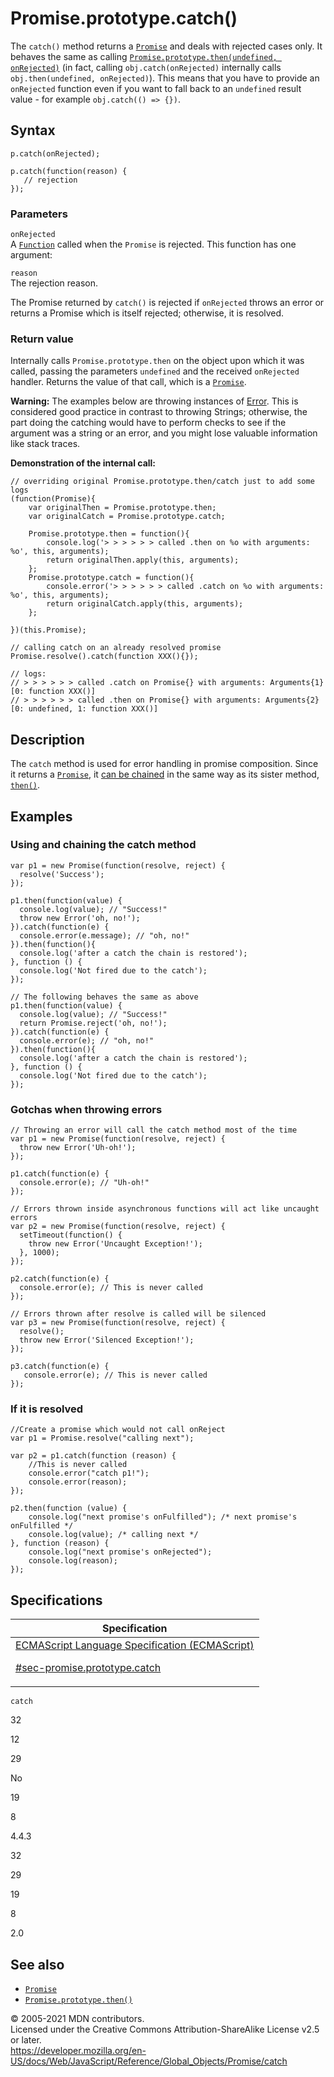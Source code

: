 # Promise.prototype.catch()

The `catch()` method returns a [`Promise`](../promise) and deals with rejected cases only. It behaves the same as calling [`Promise.prototype.then(undefined, onRejected)`](then) (in fact, calling `obj.catch(onRejected)` internally calls `obj.then(undefined, onRejected)`). This means that you have to provide an `onRejected` function even if you want to fall back to an `undefined` result value - for example `obj.catch(() => {})`.

## Syntax

    p.catch(onRejected);

    p.catch(function(reason) {
       // rejection
    });

### Parameters

`onRejected`  
A [`Function`](../function) called when the `Promise` is rejected. This function has one argument:

`reason`  
The rejection reason.

The Promise returned by `catch()` is rejected if `onRejected` throws an error or returns a Promise which is itself rejected; otherwise, it is resolved.

### Return value

Internally calls `Promise.prototype.then` on the object upon which it was called, passing the parameters `undefined` and the received `onRejected` handler. Returns the value of that call, which is a [`Promise`](../promise).

**Warning:** The examples below are throwing instances of [Error](../error). This is considered good practice in contrast to throwing Strings; otherwise, the part doing the catching would have to perform checks to see if the argument was a string or an error, and you might lose valuable information like stack traces.

**Demonstration of the internal call:**

    // overriding original Promise.prototype.then/catch just to add some logs
    (function(Promise){
        var originalThen = Promise.prototype.then;
        var originalCatch = Promise.prototype.catch;

        Promise.prototype.then = function(){
            console.log('> > > > > > called .then on %o with arguments: %o', this, arguments);
            return originalThen.apply(this, arguments);
        };
        Promise.prototype.catch = function(){
            console.error('> > > > > > called .catch on %o with arguments: %o', this, arguments);
            return originalCatch.apply(this, arguments);
        };

    })(this.Promise);

    // calling catch on an already resolved promise
    Promise.resolve().catch(function XXX(){});

    // logs:
    // > > > > > > called .catch on Promise{} with arguments: Arguments{1} [0: function XXX()]
    // > > > > > > called .then on Promise{} with arguments: Arguments{2} [0: undefined, 1: function XXX()]

## Description

The `catch` method is used for error handling in promise composition. Since it returns a [`Promise`](../promise), it [can be chained](https://developer.mozilla.org/en-US/docs/Web/JavaScript/Guide/Using_promises#chaining_after_a_catch) in the same way as its sister method, [`then()`](then).

## Examples

### Using and chaining the catch method

    var p1 = new Promise(function(resolve, reject) {
      resolve('Success');
    });

    p1.then(function(value) {
      console.log(value); // "Success!"
      throw new Error('oh, no!');
    }).catch(function(e) {
      console.error(e.message); // "oh, no!"
    }).then(function(){
      console.log('after a catch the chain is restored');
    }, function () {
      console.log('Not fired due to the catch');
    });

    // The following behaves the same as above
    p1.then(function(value) {
      console.log(value); // "Success!"
      return Promise.reject('oh, no!');
    }).catch(function(e) {
      console.error(e); // "oh, no!"
    }).then(function(){
      console.log('after a catch the chain is restored');
    }, function () {
      console.log('Not fired due to the catch');
    });

### Gotchas when throwing errors

    // Throwing an error will call the catch method most of the time
    var p1 = new Promise(function(resolve, reject) {
      throw new Error('Uh-oh!');
    });

    p1.catch(function(e) {
      console.error(e); // "Uh-oh!"
    });

    // Errors thrown inside asynchronous functions will act like uncaught errors
    var p2 = new Promise(function(resolve, reject) {
      setTimeout(function() {
        throw new Error('Uncaught Exception!');
      }, 1000);
    });

    p2.catch(function(e) {
      console.error(e); // This is never called
    });

    // Errors thrown after resolve is called will be silenced
    var p3 = new Promise(function(resolve, reject) {
      resolve();
      throw new Error('Silenced Exception!');
    });

    p3.catch(function(e) {
       console.error(e); // This is never called
    });

### If it is resolved

    //Create a promise which would not call onReject
    var p1 = Promise.resolve("calling next");

    var p2 = p1.catch(function (reason) {
        //This is never called
        console.error("catch p1!");
        console.error(reason);
    });

    p2.then(function (value) {
        console.log("next promise's onFulfilled"); /* next promise's onFulfilled */
        console.log(value); /* calling next */
    }, function (reason) {
        console.log("next promise's onRejected");
        console.log(reason);
    });

## Specifications

<table><thead><tr class="header"><th>Specification</th></tr></thead><tbody><tr class="odd"><td><a href="https://tc39.es/ecma262/#sec-promise.prototype.catch">ECMAScript Language Specification (ECMAScript) 
<br/>

<span class="small">#sec-promise.prototype.catch</span></a></td></tr></tbody></table>

`catch`

32

12

29

No

19

8

4.4.3

32

29

19

8

2.0

## See also

-   [`Promise`](../promise)
-   [`Promise.prototype.then()`](then)

© 2005-2021 MDN contributors.  
Licensed under the Creative Commons Attribution-ShareAlike License v2.5 or later.  
<a href="https://developer.mozilla.org/en-US/docs/Web/JavaScript/Reference/Global_Objects/Promise/catch" class="_attribution-link">https://developer.mozilla.org/en-US/docs/Web/JavaScript/Reference/Global_Objects/Promise/catch</a>

